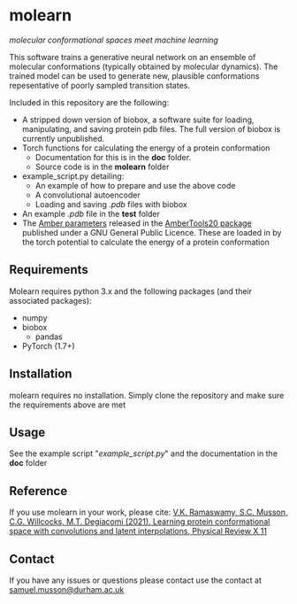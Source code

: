 # molearn

*molecular conformational spaces meet machine learning*

This software trains a generative neural network on an ensemble of molecular conformations (typically obtained by molecular dynamics).
The trained model can be used to generate new, plausible conformations repesentative of poorly sampled transition states.

Included in this repository are the following:
* A stripped down version of biobox, a software suite for loading, manipulating, and saving protein pdb files. The full version of biobox is currently unpublished. 
* Torch functions for calculating the energy of a protein conformation
  * Documentation for this is in the **doc** folder.
  * Source code is in the **molearn** folder
* example_script.py detailing:
  * An example of how to prepare and use the above code
  * A convolutional autoencoder
  * Loading and saving *.pdb* files with biobox
* An example *.pdb* file in the **test** folder
* The [Amber parameters](https://ambermd.org/AmberModels.php) released in the [AmberTools20 package](https://ambermd.org/AmberTools.php) published under a GNU General Public Licence. These are loaded in by the torch potential to calculate the energy of a protein conformation

## Requirements ##

Molearn requires python 3.x and the following packages (and their associated packages):
* numpy
* biobox
  * pandas
* PyTorch (1.7+)

## Installation ##

molearn requires no installation. Simply clone the repository and make sure the requirements above are met

## Usage ##
See the example script "*example_script.py*" and the documentation in the **doc** folder

## Reference ##

If you use molearn in your work, please cite:
[V.K. Ramaswamy, S.C. Musson, C.G. Willcocks, M.T. Degiacomi (2021). Learning protein conformational space with convolutions and latent interpolations, Physical Review X 11](
https://journals.aps.org/prx/abstract/10.1103/PhysRevX.11.011052)

## Contact ##

If you have any issues or questions please contact use the contact at samuel.musson@durham.ac.uk
